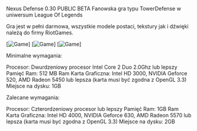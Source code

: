 Nexus Defense 0.30 PUBLIC BETA
Fanowska gra typu TowerDefense w uniwersum League Of Legends


Gra jest w pełni darmowa, wszystkie modele postaci, tekstury jak i dźwięki należą do firmy RiotGames.

[![Game](https://i.imgur.com/Z4pRL7Y.png)]
[![Game](https://i.imgur.com/YZZVUU6.png)]
[![Game](https://i.imgur.com/M5bStoV.png)]

Minimalne wymagania:

Procesor:		Dwurdzeniowy procesor Intel Core 2 Duo 2.0Ghz lub lepszy
Pamięć Ram:		512 MB Ram
Karta Graficzna:		Intel HD 3000, NVIDIA Geforce 520, AMD Radeon 5450 lub lepsza (karta musi być zgodna z OpenGL 3.3)
Miejsce na dysku:		1GB


Zalecane wymagania:

Procesor:		Czterordzeniowy procesor lub lepszy
Pamięć Ram:		1GB Ram
Karta Graficzna:		Intel HD 4000, NVIDIA Geforce 630, AMD Radeon 5570 lub lepsza (karta musi być zgodna z OpenGL 3.3)
Miejsce na dysku:		2GB
